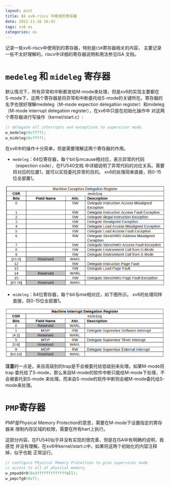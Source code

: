 ```yaml
---
layout: post
title: 04 xv6-riscv 中使用的寄存器
date: 2022-11-16 16:43
tags: xv6 os
categories: os
---
```


记录一些xv6-riscv中使用到的寄存器，特别是`CSR`寄存器相关的内容，
主要记录一些不太好理解的。riscv中详细的寄存器说明和用法参见ISA
文档。


# `medeleg` 和 `mideleg` 寄存器

默认情况下，所有异常和中断都发给M-mode来处理，但是xv6的实现主要都在
S-mode下，这两个寄存器是将异常和中断委托给S-mode的关键所在。寄存器的
名字也很好理解medeleg（M-mode expection delegation register）和mideleg
（M-mode interrupt delegation register），在xv6中只是在初始化操作中
对这两个寄存器进行写操作（kernel/start.c）:

```c
// delegate all interrupts and exceptions to supervisor mode.
w_medeleg(0xffff);
w_mideleg(0xffff);
```

在xv6中的操作十分简单，但是需要理解这两个寄存器的作用。

- `medeleg`：64位寄存器，每个bit与mcause相对应，表示异常的代码（expection code），在FU540文档
中详细说明了异常代码的对应关系。需要将对应的位置1，就可以实现委托异常的目的。
xv6的处理简单直接，将0-15位全部置1。

![](/images/2022-11-16-04-xv6-riscv-some-registers/medeleg.png)


- `mideleg`：64位寄存器，每个bit与mie相对应，如下图所示。
xv6的处理同样直接，将0-15位全部置1。

![](/images/2022-11-16-04-xv6-riscv-some-registers/mideleg.png)



**注意**的一点是，来自高级别的trap是不会被委托给低级别来处理。如果M-mode将trap
委托给了S-mode，那么来自M-mode的软件中断只能给M-mode下处理，不会被委托到S-mode
来处理。而来自S-mode的软件中断则会被M-mode委托给S-mode来处理。



# `PMP`寄存器

PMP是Physical Memory Protection的意思，需要在M-mode下设置指定的寄存器来
限制内存区域的权限，需要在所有hart上执行。

这部分内容，在FU540似乎并没有实现的很完善，但是在ISA中有明确的说明，我感觉
并没有理解。在xv6中kernel/start.c中，如果将这两个初始化的内容注释掉，似乎也能
正常运行。

```c
// configure Physical Memory Protection to give supervisor mode
// access to all of physical memory.
w_pmpaddr0(0x3fffffffffffffull);
w_pmpcfg0(0xf);
```






